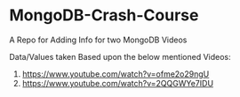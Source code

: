 # MongoDB-Crash-Course
A Repo for Adding Info for two MongoDB Videos 

Data/Values taken Based upon the below mentioned Videos:
1. https://www.youtube.com/watch?v=ofme2o29ngU
2. https://www.youtube.com/watch?v=2QQGWYe7IDU
